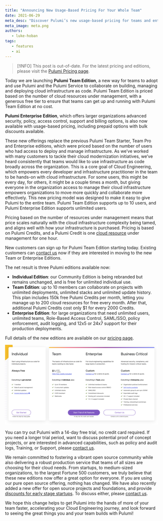 ```yaml
---
title: "Announcing New Usage-Based Pricing For Your Whole Team"
date: 2021-06-29
meta_desc: "Discover Pulumi’s new usage-based pricing for teams and enterprises. Manage more resources, pay as you grow, and access advanced features with no user limits."
meta_image: meta.png
authors:
   - luke-hoban
tags:
   - features
   - ai
---
```

> [!INFO]
> This post is out-of-date. For the latest pricing and editions, please visit the [Pulumi Pricing page](/pricing/).

Today we are launching **Pulumi Team Edition**, a new way for teams to adopt and use Pulumi and the Pulumi Service to collaborate on building, managing and deploying cloud infrastructure as code. Pulumi Team Edition is priced based on the number of cloud resources under management, with a generous free tier to ensure that teams can get up and running with Pulumi Team Edition at no cost.

**Pulumi Enterprise Edition**, which offers larger organizations advanced security, policy, access control, support and billing options, is also now available with usage-based pricing, including prepaid options with bulk discounts available.

<!--more-->

These new offerings replace the previous Pulumi Team Starter, Team Pro and Enterprise editions, which were priced based on the number of users who had access to deploy and manage infrastructure.  As we’ve worked with many customers to tackle their cloud modernization initiatives, we’ve heard consistently that teams would like to use infrastructure as code broadly across the organization.  This is a core goal of Cloud Engineering, which empowers every developer and infrastructure practitioner in the team to be hands-on with cloud infrastructure.  For some users, this might be every day, for others, it might be a couple times a month, but giving everyone in the organization access to manage their cloud infrastructure empowers organizations to move more quickly and collaborate more effectively.  This new pricing model was designed to make it easy to give Pulumi to the entire team.  Pulumi Team Edition supports up to 10 users, and Pulumi Enterprise Edition supports unlimited users.

Pricing based on the number of resources under management means that price scales naturally with the cloud infrastructure complexity being tamed, and aligns well with how your infrastructure is purchased.  Pricing is based on Pulumi Credits, and a Pulumi Credit is one [cloud resource](/docs/concepts/resources/) under management for one hour.

New customers can sign up for Pulumi Team Edition starting today.  Existing customers can [contact us](/contact/) now if they are interested in moving to the new Team or Enterprise Editions.

The net result is three Pulumi editions available now:

* **Individual Edition**: our Community Edition is being rebranded but remains unchanged, and is free for unlimited individual use.
* **Team Edition**: up to 10 members can collaborate on projects with unlimited deployments, unlimited stacks and unlimited update history. This plan includes 150k free Pulumi Credits per month, letting you manage up to 200 cloud resources for free every month. After that, additional Pulumi Credits cost only $1 for every 2000 Credits.
* **Enterprise Edition**: for large organizations that need unlimited users, unlimited teams, Role-Based Access Control, SAML/SSO, policy enforcement, audit logging, and 12x5 or 24x7 support for their production deployments.

Full details of the new editions are available on our [pricing page](/pricing/).

![Pricing Page](pricing-page.png)

You can try out Pulumi with a 14-day free trial, no credit card required. If you need a longer trial period, want to discuss potential proof of concept projects, or are interested in advanced capabilities, such as policy and audit logs, Training, or Support, please [contact us](/contact/).

We remain committed to fostering a vibrant open source community while also delivering a robust production service that teams of all sizes are choosing for their cloud needs. From startups, to medium-sized organizations, to the largest Fortune 500 customers, we truly believe that these new editions now offer a great option for everyone. If you are using our pure open source offering, nothing has changed. We have also recently added a new offer for open source projects and foundations, and provide [discounts for early stage startups](/pricing/open-source-free-tier/). To discuss either, please [contact us](/contact/).

We hope this change helps to get Pulumi into the hands of more of your team faster, accelerating your Cloud Engineering journey, and look forward to seeing the great things you and your team builds with Pulumi!
